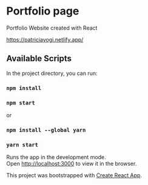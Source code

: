 # Portfolio page

Portfolio Website created with React 

https://patriciayogi.netlify.app/

## Available Scripts

In the project directory, you can run:

### `npm install`

### `npm start`

or 

### `npm install --global yarn`

### `yarn start`

Runs the app in the development mode.\
Open [http://localhost:3000](http://localhost:3000) to view it in the browser.


This project was bootstrapped with [Create React App](https://github.com/facebook/create-react-app).
